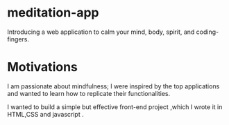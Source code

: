 # meditation-app
Introducing a web application to calm your mind, body, spirit, and coding-fingers.
# Motivations
I am passionate about mindfulness; I were inspired by the top applications and wanted to learn how to replicate their functionalities.

I wanted to build a simple but effective front-end project ,which I wrote it in HTML,CSS and javascript .

